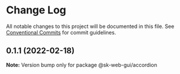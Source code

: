 # Change Log

All notable changes to this project will be documented in this file.
See [Conventional Commits](https://conventionalcommits.org) for commit guidelines.

## 0.1.1 (2022-02-18)

**Note:** Version bump only for package @sk-web-gui/accordion
